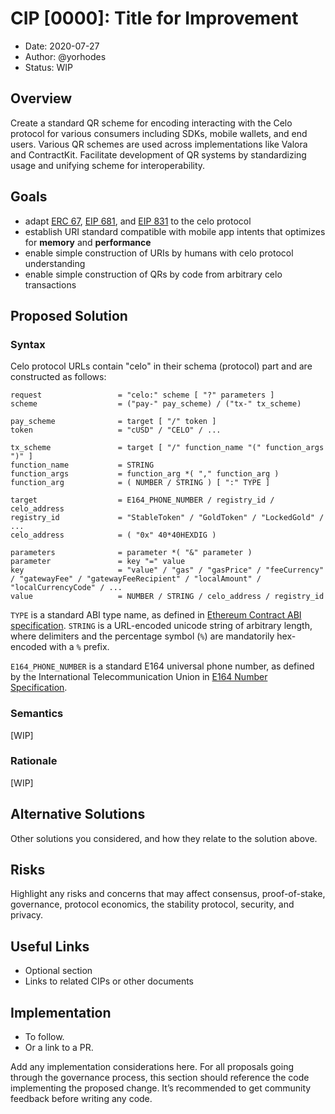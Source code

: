 # CIP [0000]: Title for Improvement

- Date: 2020-07-27
- Author: @yorhodes
- Status: WIP

## Overview

Create a standard QR scheme for encoding interacting with the Celo protocol for various consumers including SDKs, mobile wallets, and end users.
Various QR schemes are used across implementations like Valora and ContractKit.
Facilitate development of QR systems by standardizing usage and unifying scheme for interoperability.

## Goals

- adapt [ERC 67](https://github.com/ethereum/EIPs/issues/67), [EIP 681](https://github.com/ethereum/EIPs/blob/master/EIPS/eip-681.md0), and [EIP 831](https://github.com/ethereum/EIPs/blob/master/EIPS/eip-831.md) to the celo protocol
- establish URI standard compatible with mobile app intents that optimizes for **memory** and **performance**
- enable simple construction of URIs by humans with celo protocol understanding
- enable simple construction of QRs by code from arbitrary celo transactions

## Proposed Solution

### Syntax
Celo protocol URLs contain "celo" in their schema (protocol) part and are constructed as follows:

    request                 = "celo:" scheme [ "?" parameters ]
    scheme                  = ("pay-" pay_scheme) / ("tx-" tx_scheme)
    
    pay_scheme              = target [ "/" token ]
    token                   = "cUSD" / "CELO" / ...
    
    tx_scheme               = target [ "/" function_name "(" function_args ")" ]
    function_name           = STRING
    function_args           = function_arg *( "," function_arg )
    function_arg            = ( NUMBER / STRING ) [ ":" TYPE ]
    
    target                  = E164_PHONE_NUMBER / registry_id / celo_address
    registry_id             = "StableToken" / "GoldToken" / "LockedGold" / ...
    celo_address            = ( "0x" 40*40HEXDIG )

    parameters              = parameter *( "&" parameter )
    parameter               = key "=" value
    key                     = "value" / "gas" / "gasPrice" / "feeCurrency" / "gatewayFee" / "gatewayFeeRecipient" / "localAmount" / "localCurrencyCode" / ...
    value                   = NUMBER / STRING / celo_address / registry_id

`TYPE` is a standard ABI type name, as defined in [Ethereum Contract ABI specification](https://solidity.readthedocs.io/en/develop/abi-spec.html). `STRING` is a URL-encoded unicode string of arbitrary length, where delimiters and the percentage symbol (`%`) are mandatorily hex-encoded with a `%` prefix.

`E164_PHONE_NUMBER` is a standard E164 universal phone number, as defined by the International Telecommunication Union in [E164 Number Specification](https://www.itu.int/rec/T-REC-E.164).

### Semantics

[WIP]

###  Rationale

[WIP]

## Alternative Solutions

Other solutions you considered, and how they relate to the solution above.

## Risks

Highlight any risks and concerns that may affect consensus, proof-of-stake, governance, protocol economics, the stability protocol, security, and privacy.

## Useful Links

* Optional section
* Links to related CIPs or other documents

## Implementation

* To follow.
* Or a link to a PR.

Add any implementation considerations here. For all proposals going through the governance process, this section should reference the code implementing the proposed change. It’s recommended to get community feedback before writing any code.

